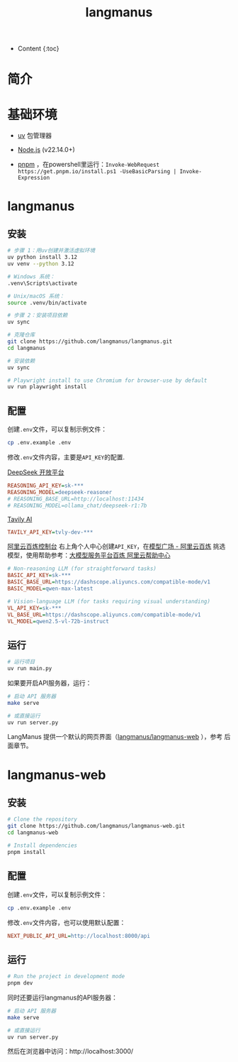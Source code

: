 ﻿---
layout:		post
category:	"program"
title:		"langmanus"

tags:		[ai]
---
- Content
{:toc}




# 简介



# 基础环境

- [uv](https://github.com/astral-sh/uv) 包管理器

- [Node.js](https://nodejs.org/) (v22.14.0+)

- [pnpm](https://pnpm.io/installation) ，在powershell里运行：`Invoke-WebRequest https://get.pnpm.io/install.ps1 -UseBasicParsing | Invoke-Expression`

  

# langmanus

## 安装

```bash
# 步骤 1：用uv创建并激活虚拟环境
uv python install 3.12
uv venv --python 3.12

# Windows 系统：
.venv\Scripts\activate

# Unix/macOS 系统：
source .venv/bin/activate

# 步骤 2：安装项目依赖
uv sync
```



```bash
# 克隆仓库
git clone https://github.com/langmanus/langmanus.git
cd langmanus

# 安装依赖
uv sync

# Playwright install to use Chromium for browser-use by default
uv run playwright install
```

## 配置

创建`.env`文件，可以复制示例文件：

```bash
cp .env.example .env
```

修改`.env`文件内容，主要是`API_KEY`的配置.

[DeepSeek 开放平台](https://platform.deepseek.com/api_keys)

```ini
REASONING_API_KEY=sk-***
REASONING_MODEL=deepseek-reasoner
# REASONING_BASE_URL=http://localhost:11434
# REASONING_MODEL=ollama_chat/deepseek-r1:7b
```



[Tavily AI](https://app.tavily.com/home)

```ini
TAVILY_API_KEY=tvly-dev-***
```



[阿里云百炼控制台](https://bailian.console.aliyun.com/) 右上角个人中心创建`API_KEY`，在[模型广场 - 阿里云百炼](https://bailian.console.aliyun.com/#/model-market) 挑选模型，使用帮助参考：[大模型服务平台百炼 阿里云帮助中心](https://help.aliyun.com/zh/model-studio/getting-started/what-is-model-studio)

```ini
# Non-reasoning LLM (for straightforward tasks)
BASIC_API_KEY=sk-***
BASIC_BASE_URL=https://dashscope.aliyuncs.com/compatible-mode/v1
BASIC_MODEL=qwen-max-latest

# Vision-language LLM (for tasks requiring visual understanding)
VL_API_KEY=sk-***
VL_BASE_URL=https://dashscope.aliyuncs.com/compatible-mode/v1
VL_MODEL=qwen2.5-vl-72b-instruct
```



## 运行

```bash
# 运行项目
uv run main.py
```

如果要开启API服务器，运行：

```bash
# 启动 API 服务器
make serve

# 或直接运行
uv run server.py
```

LangManus 提供一个默认的网页界面（[langmanus/langmanus-web](https://github.com/langmanus/langmanus-web) ），参考 后面章节。

# langmanus-web

## 安装

```bash
# Clone the repository
git clone https://github.com/langmanus/langmanus-web.git
cd langmanus-web

# Install dependencies
pnpm install
```



## 配置

创建`.env`文件，可以复制示例文件：

```bash
cp .env.example .env
```

修改`.env`文件内容，也可以使用默认配置：

```ini
NEXT_PUBLIC_API_URL=http://localhost:8000/api
```



## 运行

```bash
# Run the project in development mode
pnpm dev
```

同时还要运行langmanus的API服务器：

```bash
# 启动 API 服务器
make serve

# 或直接运行
uv run server.py
```

然后在浏览器中访问：http://localhost:3000/



